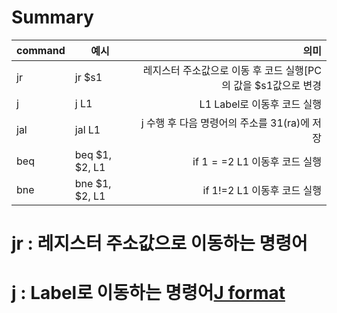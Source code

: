 # Summary
|command|예시|의미|
|---|---|--:|
|jr|jr $s1|레지스터 주소값으로 이동 후 코드 실행[PC의 값을 $s1값으로 변경|
|j|j L1|L1 Label로 이동후 코드 실행|
|jal|jal L1|j 수행 후 다음 명령어의 주소를 $31($ra)에 저장|
|beq|beq $1, $2, L1|if $1==$2 L1 이동후 코드 실행|
|bne|bne $1, $2, L1|if $1!=$2 L1 이동후 코드 실행|

# jr : 레지스터 주소값으로 이동하는 명령어


# j : Label로 이동하는 명령어[J format](../Format/J_format.md)
